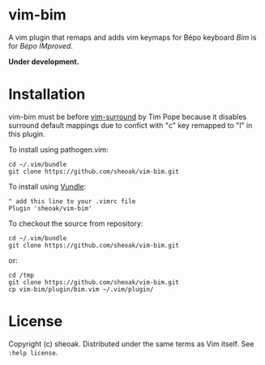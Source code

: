 # vim-bim
A vim plugin that remaps and adds vim keymaps for Bépo keyboard
*Bim* is for *Bépo IMproved*.

**Under development.**


# Installation

vim-bim must be before [vim-surround](https://github.com/tpope/vim-surround) by
Tim Pope because it disables surround default mappings due to confict with "c"
key remapped to "l" in this plugin.

To install using pathogen.vim:

    cd ~/.vim/bundle
    git clone https://github.com/sheoak/vim-bim.git

To install using [Vundle](https://github.com/gmarik/vundle):

    " add this line to your .vimrc file
    Plugin 'sheoak/vim-bim'

To checkout the source from repository:

    cd ~/.vim/bundle
    git clone https://github.com/sheoak/vim-bim.git

or:

    cd /tmp
    git clone https://github.com/sheoak/vim-bim.git
    cp vim-bim/plugin/bim.vim ~/.vim/plugin/

# License

Copyright (c) sheoak. Distributed under the same terms as Vim itself.
See `:help license`.


